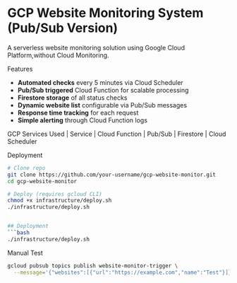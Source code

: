 # GCP Website Monitoring System (Pub/Sub Version)

A serverless website monitoring solution using Google Cloud Platform,without Cloud Monitoring.

 Features
- **Automated checks** every 5 minutes via Cloud Scheduler
- **Pub/Sub triggered** Cloud Function for scalable processing
- **Firestore storage** of all status checks
- **Dynamic website list** configurable via Pub/Sub messages
- **Response time tracking** for each request
- **Simple alerting** through Cloud Function logs

GCP Services Used
| Service
| Cloud Function
| Pub/Sub 
| Firestore
| Cloud Scheduler

Deployment
```bash
# Clone repo
git clone https://github.com/your-username/gcp-website-monitor.git
cd gcp-website-monitor

# Deploy (requires gcloud CLI)
chmod +x infrastructure/deploy.sh
./infrastructure/deploy.sh


## Deployment
```bash
./infrastructure/deploy.sh
```

Manual Test
```bash
gcloud pubsub topics publish website-monitor-trigger \
  --message='{"websites":[{"url":"https://example.com","name":"Test"}]}'
```
